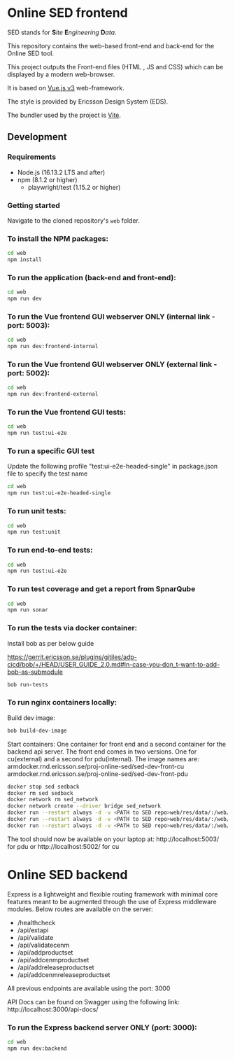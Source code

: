 # Online SED frontend

SED stands for **S***ite* **E***ngineering* **D***ata*.

This repository contains the web-based front-end and back-end for the Online SED tool.

This project outputs the Front-end files (HTML , JS and CSS) which can be displayed by a modern web-browser.

It is based on [Vue.js v3](https://v3.vuejs.org) web-framework.

The style is provided by Ericsson Design System (EDS).

The bundler used by the project is [Vite](https://vitejs.dev).
## Development

### Requirements
- Node.js (16.13.2 LTS and after)
- npm (8.1.2 or higher)
   - playwright/test (1.15.2 or higher)

### Getting started

Navigate to the cloned repository's `web` folder.


### To install the NPM packages:

```bash
cd web
npm install
```

### To run the application (back-end and front-end):

```bash
cd web
npm run dev
```


### To run the Vue frontend GUI webserver ONLY (internal link -  port: 5003):

```bash
cd web
npm run dev:frontend-internal
```

### To run the Vue frontend GUI webserver ONLY (external link -  port: 5002):

```bash
cd web
npm run dev:frontend-external
```


### To run the Vue frontend GUI tests:

```bash
cd web
npm run test:ui-e2e
```

### To run a specific GUI test
Update the following profile "test:ui-e2e-headed-single" in package.json file to specify the test name
```bash
cd web
npm run test:ui-e2e-headed-single
```

### To run unit tests:

```bash
cd web
npm run test:unit
```

### To run end-to-end tests:

```bash
cd web
npm run test:ui-e2e
```

### To run test coverage and get a report from SpnarQube

```bash
cd web
npm run sonar
```

### To run the tests via docker container:

Install bob as per below guide

https://gerrit.ericsson.se/plugins/gitiles/adp-cicd/bob/+/HEAD/USER_GUIDE_2.0.md#In-case-you-don_t-want-to-add-bob-as-submodule

```bash
bob run-tests
```

### To run nginx containers locally:

Build dev image:
```bash
bob build-dev-image
```

Start containers:
One container for front end and a second container for the backend api server.
The front end comes in two versions. One for cu(external) and a second for pdu(internal).
The image names are:
armdocker.rnd.ericsson.se/proj-online-sed/sed-dev-front-cu
armdocker.rnd.ericsson.se/proj-online-sed/sed-dev-front-pdu
```bash
docker stop sed sedback
docker rm sed sedback
docker network rm sed_network
docker network create --driver bridge sed_network
docker run --restart always -d -v <PATH to SED repo>web/res/data/:/web/res/data --network sed_network -p 3000:3000 --name sedback armdocker.rnd.ericsson.se/proj-online-sed/sed-dev-back:<image version built in previous step>
docker run --restart always -d -v <PATH to SED repo>web/res/data/:/web/data --network sed_network -p 8888:80 --name sed armdocker.rnd.ericsson.se/proj-online-sed/sed-dev-front-pdu:<image version built in previous step>
docker run --restart always -d -v <PATH to SED repo>web/res/data/:/web/data --network sed_network -p 8889:80 --name sed armdocker.rnd.ericsson.se/proj-online-sed/sed-dev-front-cu:<image version built in previous step>
```

The tool should now be available on your laptop at: http://localhost:5003/ for pdu or http://localhost:5002/ for cu

# Online SED backend

Express is a lightweight and flexible routing framework with minimal core features meant to be augmented through the use of Express middleware modules.
Below routes are available on the server:
- /healthcheck
- /api/extapi
- /api/validate
- /api/validatecenm
- /api/addproductset
- /api/addcenmproductset
- /api/addreleaseproductset
- /api/addcenmreleaseproductset

All previous endpoints are available using the port: 3000

API Docs can be found on Swagger using the following link: http://localhost:3000/api-docs/


### To run the Express backend server ONLY (port: 3000):

```bash
cd web
npm run dev:backend
```